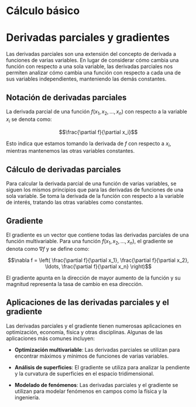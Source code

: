 # Cálculo básico

# Derivadas parciales y gradientes

Las derivadas parciales son una extensión del concepto de derivada a funciones de varias variables. En lugar de considerar cómo cambia una función con respecto a una sola variable, las derivadas parciales nos permiten analizar cómo cambia una función con respecto a cada una de sus variables independientes, manteniendo las demás constantes.

## Notación de derivadas parciales

La derivada parcial de una función $f(x_1, x_2, \ldots, x_n)$ con respecto a la variable $x_i$ se denota como:

$$\frac{\partial f}{\partial x_i}$$

Esto indica que estamos tomando la derivada de $f$ con respecto a $x_i$, mientras mantenemos las otras variables constantes.

## Cálculo de derivadas parciales

Para calcular la derivada parcial de una función de varias variables, se siguen los mismos principios que para las derivadas de funciones de una sola variable. Se toma la derivada de la función con respecto a la variable de interés, tratando las otras variables como constantes.

## Gradiente

El gradiente es un vector que contiene todas las derivadas parciales de una función multivariable. Para una función $f(x_1, x_2, \ldots, x_n)$, el gradiente se denota como $\nabla f$ y se define como:

$$\nabla f = \left( \frac{\partial f}{\partial x_1}, \frac{\partial f}{\partial x_2}, \ldots, \frac{\partial f}{\partial x_n} \right)$$

El gradiente apunta en la dirección de mayor aumento de la función y su magnitud representa la tasa de cambio en esa dirección.

## Aplicaciones de las derivadas parciales y el gradiente

Las derivadas parciales y el gradiente tienen numerosas aplicaciones en optimización, economía, física y otras disciplinas. Algunas de las aplicaciones más comunes incluyen:

- **Optimización multivariable**: Las derivadas parciales se utilizan para encontrar máximos y mínimos de funciones de varias variables.

- **Análisis de superficies**: El gradiente se utiliza para analizar la pendiente y la curvatura de superficies en el espacio tridimensional.

- **Modelado de fenómenos**: Las derivadas parciales y el gradiente se utilizan para modelar fenómenos en campos como la física y la ingeniería.
